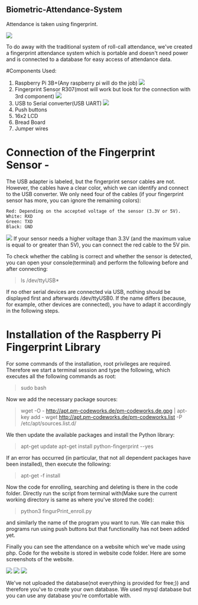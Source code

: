 ## Biometric-Attendance-System
Attendance is taken using fingerprint.

![](https://github.com/PriyankVashiar/Biometric-Attendance-System/blob/master/images/Connection.jpg)

To do away with the traditional system of roll-call attendance, we've created a fingerprint attendance system which is portable and doesn't need power and is connected to a database for easy access of attendance data.

#Components Used:
1. Raspberry Pi 3B+(Any raspberry pi will do the job)
![](https://github.com/PriyankVashiar/Biometric-Attendance-System/blob/master/images/raspberry%20pi.webp)
2. Fingerprint Sensor R307(most will work but look for the connection with 3rd component)
![](https://github.com/PriyankVashiar/Biometric-Attendance-System/blob/master/images/fingerprint.jpg)
3. USB to Serial converter(USB UART)
![](https://github.com/PriyankVashiar/Biometric-Attendance-System/blob/master/images/usb%20ttl.jpg)
4. Push buttons
5. 16x2 LCD
6. Bread Board
7. Jumper wires

# Connection of the Fingerprint Sensor - 

The USB adapter is labeled, but the fingerprint sensor cables are not. However, the cables have a clear color, which we can identify and connect to the USB converter. We only need four of the cables (if your fingerprint sensor has more, you can ignore the remaining colors):

    Red: Depending on the accepted voltage of the sensor (3.3V or 5V).
    White: RXD
    Green: TXD
    Black: GND

![](https://github.com/PriyankVashiar/Biometric-Attendance-System/blob/master/images/circuit%20diag.png)
If your sensor needs a higher voltage than 3.3V (and the maximum value is equal to or greater than 5V), you can connect the red cable to the 5V pin.

To check whether the cabling is correct and whether the sensor is detected, you can open your console(terminal) and perform the following before and after connecting:

> ls /dev/ttyUSB*

If no other serial devices are connected via USB, nothing should be displayed first and afterwards /dev/ttyUSB0. If the name differs (because, for example, other devices are connected), you have to adapt it accordingly in the following steps.

# Installation of the Raspberry Pi Fingerprint Library

For some commands of the installation, root privileges are required. Therefore we start a terminal session and type the following, which executes all the following commands as root:

> sudo bash

Now we add the necessary package sources:

> wget -O - http://apt.pm-codeworks.de/pm-codeworks.de.gpg | apt-key add -
> wget http://apt.pm-codeworks.de/pm-codeworks.list -P /etc/apt/sources.list.d/

We then update the available packages and install the Python library:

> apt-get update
> apt-get install python-fingerprint --yes

If an error has occurred (in particular, that not all dependent packages have been installed), then execute the following:

> apt-get -f install

Now the code for enrolling, searching and deleting is there in the code folder. Directly run the script from terminal with(Make sure the current working directory is same as where you've stored the code):

> python3 fingurPrint_enroll.py

and similarly the name of the program you want to run. We can make this programs run using push buttons but that functionality has not been added yet.

Finally you can see the attendance on a website which we've made using php. Code for the website is stored in website code folder. Here are some screenshots of the website.

![](https://github.com/PriyankVashiar/Biometric-Attendance-System/blob/master/images/Screenshot%20(471).png)
![](https://github.com/PriyankVashiar/Biometric-Attendance-System/blob/master/images/Screenshot%20(472).png)
![](https://github.com/PriyankVashiar/Biometric-Attendance-System/blob/master/images/Screenshot%20(473).png)

We've not uploaded the database(not everything is provided for free;)) and therefore you've to create your own database. We used mysql database but you can use any database you're comfortable with.
